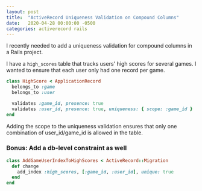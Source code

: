 ```yaml
---
layout: post
title:  "ActiveRecord Uniqueness Validation on Compound Columns"
date:   2020-04-28 00:00:00 -0500
categories: activerecord rails
---
```

I recently needed to add a uniqueness validation for compound columns in a Rails project.

I have a `high_scores` table that tracks users' high scores for several games. I wanted to ensure that each user only had one record per game.

```ruby
class HighScore < ApplicationRecord
  belongs_to :game
  belongs_to :user

  validates :game_id, presence: true
  validates :user_id, presence: true, uniqueness: { scope: :game_id }
end
```

Adding the scope to the uniqueness validation ensures that only one combination of user_id/game_id is allowed in the table.

### Bonus: Add a db-level constraint as well

```ruby
class AddGameUserIndexToHighScores < ActiveRecord::Migration
  def change
    add_index :high_scores, [:game_id, :user_id], unique: true
  end
end
```
